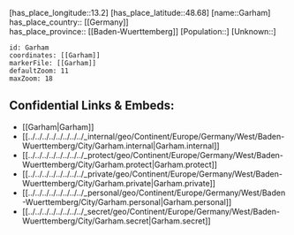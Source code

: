 ﻿---
location: [48.68,13.2] 
mapzoom: [7,12] 
mapmarker: city 
type: City
tags:
- geo/City


SpocWebEntityId: 30363
isDeleted: false
confidential: public

---
[has_place_longitude::13.2] 
[has_place_latitude::48.68] 
[name::Garham] 
has_place_country:: [[Germany]]  
has_place_province:: [[Baden-Wuerttemberg]] 
[Population::] 
[Unknown::] 


```leaflet
id: Garham
coordinates: [[Garham]] 
markerFile: [[Garham]] 
defaultZoom: 11 
maxZoom: 18
```


## Confidential Links & Embeds: 
- [[Garham|Garham]]  
- [[../../../../../../../../_internal/geo/Continent/Europe/Germany/West/Baden-Wuerttemberg/City/Garham.internal|Garham.internal]] 
- [[../../../../../../../../_protect/geo/Continent/Europe/Germany/West/Baden-Wuerttemberg/City/Garham.protect|Garham.protect]] 
- [[../../../../../../../../_private/geo/Continent/Europe/Germany/West/Baden-Wuerttemberg/City/Garham.private|Garham.private]] 
- [[../../../../../../../../_personal/geo/Continent/Europe/Germany/West/Baden-Wuerttemberg/City/Garham.personal|Garham.personal]] 
- [[../../../../../../../../_secret/geo/Continent/Europe/Germany/West/Baden-Wuerttemberg/City/Garham.secret|Garham.secret]] 
